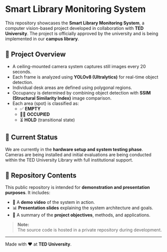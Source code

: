 # Smart Library Monitoring System

This repository showcases the **Smart Library Monitoring System**, a computer vision-based project developed in collaboration with **TED University**. The project is officially approved by the university and is being implemented in our **campus library**.

## 🎯 Project Overview

- A ceiling-mounted camera system captures still images every 20 seconds.
- Each frame is analyzed using **YOLOv8 (Ultralytics)** for real-time object detection.
- Individual desk areas are defined using polygonal regions.
- Occupancy is determined by combining object detection with **SSIM (Structural Similarity Index)** image comparison.
- Each area (spot) is classified as:
  - ✅ **EMPTY**
  - 🧍‍♂️ **OCCUPIED**
  - ⏳ **HOLD** (transitional state)

## 🔧 Current Status

We are currently in the **hardware setup and system testing phase**. Cameras are being installed and initial evaluations are being conducted within the TED University Library with full institutional support.

## 📁 Repository Contents

This public repository is intended for **demonstration and presentation purposes**. It includes:

- 🎥 A **demo video** of the system in action.
- 📊 **Presentation slides** explaining the system architecture and goals.
- 📝 A summary of the **project objectives**, methods, and applications.

> **Note:**  
> The source code is hosted in a private repository during development.

---

Made with ❤️ at **TED University**.
